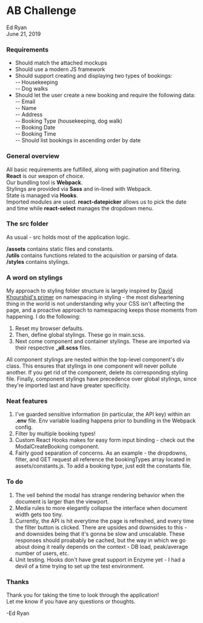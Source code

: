 
# AB Challenge
Ed Ryan  
June 21, 2019

### Requirements

- Should match the attached mockups  
- Should use a modern JS framework  
- Should support creating and displaying two types of bookings:  
-- Housekeeping  
-- Dog walks  
- Should let the user create a new booking and require the following data:  
-- Email  
-- Name  
-- Address  
-- Booking Type (housekeeping, dog walk)  
-- Booking Date  
-- Booking Time  
-- Should list bookings in ascending order by date  

### General overview
All basic requirements are fulfilled, along with pagination and filtering.
**React** is our weapon of choice.  
Our bundling tool is **Webpack**.  
Stylings are provided via **Sass** and in-lined with Webpack.  
State is managed via **Hooks**.  
Imported modules are used. **react-datepicker** allows us to pick the date and time while **react-select** manages the dropdown menu.

### The src folder
As usual - src holds most of the application logic. 

**/assets** contains static files and constants.  
**/utils** contains functions related to the acquisition or parsing of data.  
**/styles** contains stylings.  

### A word on stylings
My approach to styling folder structure is largely inspired by [David Khourshid's primer](https://hugogiraudel.com/2015/06/18/styling-react-components-in-sass/) on namespacing in styling - the most disheartening thing in the world is not understanding why your CSS isn't affecting the page, and a proactive approach to namespacing keeps those moments from happening. I do the following:
1. Reset my browser defaults.
2. Then, define global stylings. These go in main.scss.
3. Next come component and container stylings. These are imported via their respective **_all.scss** files.

All component stylings are nested within the top-level component's div class. This ensures that stylings in one component will never pollute another. If you get rid of the component, delete its corresponding styling file. Finally, component stylings have precedence over global stylings, since they're imported last and have greater specificity.


### Neat features
1. I've guarded sensitive information (in particular, the API key) within an **.env** file. Env variable loading happens prior to bundling in the Webpack config.
2. Filter by multiple booking types!
3. Custom React Hooks makes for easy form input binding - check out the ModalCreateBooking component.
4. Fairly good separation of concerns. As an example - the dropdowns, filter, and GET request all reference the bookingTypes array located in assets/constants.js. To add a booking type, just edit the constants file.
 
### To do
1. The veil behind the modal has strange rendering behavior when the document is larger than the viewport.
2. Media rules to more elegantly collapse the interface when document width gets too tiny.
3. Currently, the API is hit everytime the page is refreshed, and every time the filter button is clicked. There are upsides and downsides to this - and downsides being that it's gonna be slow and unscalable. These responses should proabably be cached, but the way in which we go about doing it really depends on the context - DB load, peak/average number of users, etc. 
5. Unit testing. Hooks don't have great support in Enzyme yet - I had a devil of a time trying to set up the test environment.

### Thanks
Thank you for taking the time to look through the application!  
Let me know if you have any questions or thoughts.  
  
-Ed Ryan
